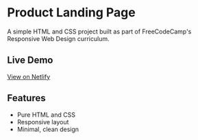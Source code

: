 # Product Landing Page

A simple HTML and CSS project built as part of FreeCodeCamp's Responsive Web Design curriculum.

## Live Demo
[View on Netlify](https://friendly-granita-b5fcfb.netlify.app/)

## Features
- Pure HTML and CSS
- Responsive layout
- Minimal, clean design
